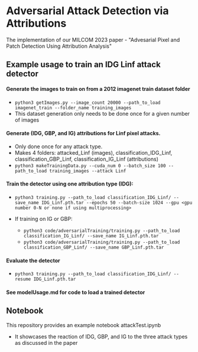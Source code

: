 # Adversarial Attack Detection via Attributions
The implementation of our MILCOM 2023 paper - "Advesarial Pixel and Patch Detection Using Attribution Analysis"

Example usage to train an IDG Linf attack detector
---

#### Generate the images to train on from a 2012 imagenet train dataset folder
  * `python3 getImages.py --image_count 20000 --path_to_load imagenet_train --folder_name training_images`
  * This dataset generation only needs to be done once for a given number of images

#### Generate (IDG, GBP, and IG) attributions for Linf pixel attacks. 
  * Only done once for any attack type.  
  * Makes 4 folders: attacked_Linf (images), classification_IDG_Linf, classification_GBP_Linf, classification_IG_Linf (attributions)
  * `python3 makeTrainingData.py --cuda_num 0 --batch_size 100 --path_to_load training_images --attack Linf`

#### Train the detector using one attribution type (IDG):
  * `python3 training.py --path_to_load classification_IDG_Linf/ --save_name IDG_Linf.pth.tar --epochs 50 --batch-size 1024 --gpu <gpu number 0-N or none if using multiprocessing>`
  
  * If training on IG or GBP:
    * `python3 code/adversarialTraining/training.py --path_to_load classification_IG_Linf/ --save_name IG_Linf.pth.tar`
    * `python3 code/adversarialTraining/training.py --path_to_load classification_GBP_Linf/ --save_name GBP_Linf.pth.tar`

#### Evaluate the detector
  * `python3 training.py --path_to_load classification_IDG_Linf/ --resume IDG_Linf.pth.tar`

#### See modelUsage.md for code to load a trained detector

Notebook
---
This repository provides an example notebook attackTest.ipynb
  * It showcases the reaction of IDG, GBP, and IG to the three attack types as discussed in the paper

